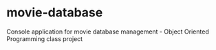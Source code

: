 # movie-database
Console application for movie database management - Object Oriented Programming class project
